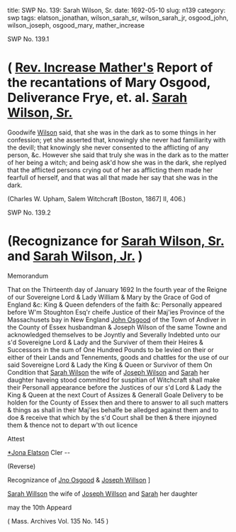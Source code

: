 title: SWP No. 139: Sarah Wilson, Sr.
date: 1692-05-10
slug: n139
category: swp
tags: elatson_jonathan, wilson_sarah_sr, wilson_sarah_jr, osgood_john, wilson_joseph, osgood_mary, mather_increase




<div markdown class="doc" id="n139.1">

<div class="doc_id">SWP No. 139.1</div>


# ( [Rev. Increase Mather's](/tag/mather_increase.html) Report of the recantations of Mary Osgood, Deliverance Frye, et. al. [Sarah Wilson, Sr.](/tag/wilson_sarah_sr.html)

Goodwife [Wilson](/tag/wilson_sarah_sr.html) said, that she was in the dark as to some things in her confession; yet she asserted that, knowingly she never had familiarity with the devill; that knowingly she never consented to the afflicting of any person, &c. However she said that truly she was in the dark as to the matter of her being a witch; and being ask'd how she was in the dark, she replyed that the afflicted persons crying out of her as afflicting them made her fearfull of herself, and that was all that made her say that she was in the dark.

(Charles W. Upham, Salem Witchcraft  [Boston, 1867] II, 406.)


</div>



<div markdown class="doc" id="n139.2">

<div class="doc_id">SWP No. 139.2</div>


# (Recognizance for [Sarah Wilson, Sr.](/tag/wilson_sarah_sr.html) and [Sarah Wilson, Jr.](/tag/wilson_sarah_jr.html) )

Memorandum 

That on the Thirteenth day of January 1692 In the fourth year of the Reigne of our Sovereigne Lord & Lady William & Mary by the Grace of God of England &c: King & Queen defenders of the faith &c: Personally appeared before W'm Stoughton Esq'r cheife Justice of their Maj'ies Province of the Massachusets bay in New England [John Osgood](/tag/osgood_john.html) of the Town of Andiver in the County of Essex husbandman & Joseph Wilson of the same Towne and acknowledged themselves to be Joyntly and Severally Indebted unto our s'd Sovereigne Lord & Lady and the Surviver of them their Heires & Successors in the sum of One Hundred Pounds to be levied on their or  either of their Lands and Tennements, goods and chattles for the use of our said Sovereigne Lord & Lady the King & Queen or Survivor of them On Condition that [Sarah Wilson](/tag/wilson_sarah_sr.html) the wife of [Joseph Wilson](/tag/wilson_joseph.html) and [Sarah](/tag/wilson_sarah_jr.html) her daughter haveing stood committed for suspitian of Witchcraft shall make their Personall appearance before the Justices of our s'd Lord & Lady the King & Queen at the next Court of Assizes & Generall Goale Delivery to be holden for the County of Essex then and there to answer to all such matters & things as shall in their Maj'ies behalfe be alledged against them and to doe & receive that which by the s'd Court shall be then & there injoyned them & thence not to depart w'th out licence

Attest 

[*Jona Elatson](/tag/elatson_jonathan.html) Cler --

(Reverse) 

Recognizance of [Jno Osgood](/tag/osgood_john.html) & [Joseph Willson](/tag/wilson_joseph.html) ]

[Sarah Willson](/tag/wilson_sarah_sr.html) the wife of [Joseph Willson](/tag/wilson_joseph.html) and [Sarah](/tag/wilson_sarah_jr.html) her daughter

may the 10th Appeard

( Mass. Archives Vol. 135 No. 145 )


</div>

